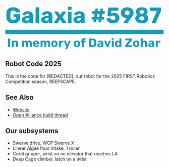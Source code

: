 <div align="center">
    <img src="files/markdown/logo.png" alt="Logo" />
</div>

## Robot Code 2025
This is the code for [REDACTED], our robot for the 2025 FIRST Robotics Competition season, REEFSCAPE.

## See Also
- [Website](https://galaxia5987.com)
- [Open Alliance build thread](https://www.chiefdelphi.com/t/frc-5987-galaxia-2025-build-thread-open-alliance)

## Our subsystems
- Swerve drive, WCP Swerve X
- Linear Algae floor intake, 1 roller
- Coral gripper, wrist on an elevator that reaches L4
- Deep Cage climber, latch on a wrist